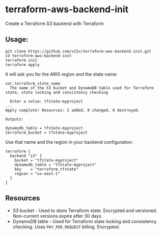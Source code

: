 # terraform-aws-backend-init

Create a Terraform S3 backend with Terraform

## Usage:

```
git clone https://github.com/s12v/terraform-aws-backend-init.git
cd terraform-aws-backend-init
terraform init
terraform apply
```

It will ask you for the AWS region and the state name:
```
var.terraform_state_name
  The name of the S3 bucket and DynamoDB table used for Terraform state, state locking and consistency checking

  Enter a value: tfstate-myproject
...
Apply complete! Resources: 2 added, 0 changed, 0 destroyed.

Outputs:

dynamodb_table = tfstate-myproject
terraform_bucket = tfstate-myproject
```

Use that name and the region in your backend configuration:
```
terraform {
  backend "s3" {
    bucket = "tfstate-myproject"
    dynamodb_table = "tfstate-myproject"
    key    = "terraform.tfstate"
    region = "us-east-1"
  }
}
```

## Resources

 - S3 bucket - Used to store Terraform state. Encrypted and versioned. Non-current versions expire after 30 days.
 - DynamoDB table - Used for Terraform state locking and consistency checking. Uses `PAY_PER_REQUEST` billing. Encrypted.
